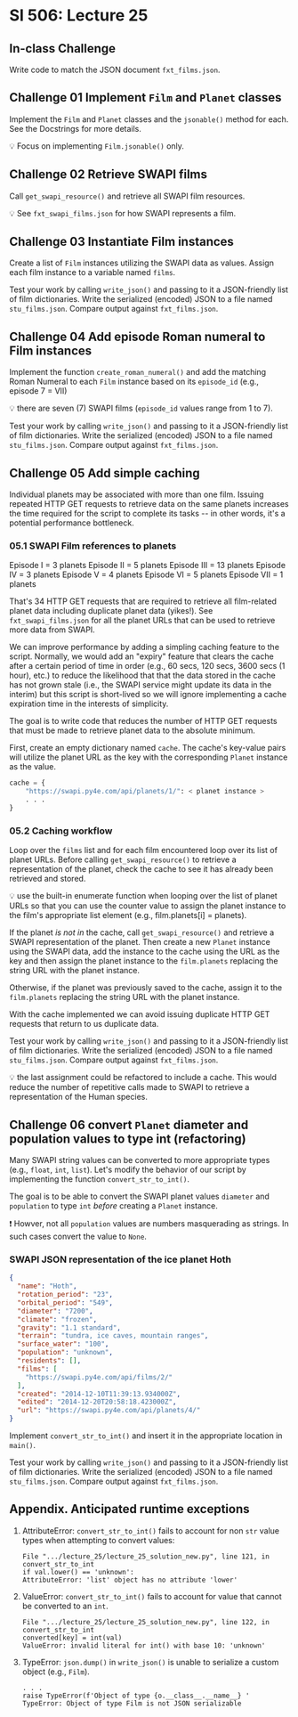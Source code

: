 # SI 506: Lecture 25

## In-class Challenge

Write code to match the JSON document `fxt_films.json`.

## Challenge 01 Implement `Film` and `Planet` classes

Implement the `Film` and `Planet` classes and the `jsonable()` method for each. See the Docstrings
for more details.

:bulb: Focus on implementing `Film.jsonable()` only.

## Challenge 02 Retrieve SWAPI films

Call `get_swapi_resource()` and retrieve all SWAPI film resources.

:bulb: See `fxt_swapi_films.json` for how SWAPI represents a film.

## Challenge 03 Instantiate Film instances

Create a list of `Film` instances utilizing the SWAPI data as values. Assign each film instance to a
variable named `films`.

Test your work by calling `write_json()` and passing to it a JSON-friendly list of film dictionaries.
Write the serialized (encoded) JSON to a file named `stu_films.json`. Compare output against
`fxt_films.json`.

## Challenge 04 Add episode Roman numeral to Film instances

Implement the function `create_roman_numeral()` and add the matching Roman Numeral to each `Film`
instance based on its `episode_id` (e.g., episode 7 = VII)

:bulb: there are seven (7) SWAPI films (`episode_id` values range from 1 to 7).

Test your work by calling `write_json()` and passing to it a JSON-friendly list of film dictionaries.
Write the serialized (encoded) JSON to a file named `stu_films.json`. Compare output against
`fxt_films.json`.

## Challenge 05 Add simple caching

Individual planets may be associated with more than one film. Issuing repeated HTTP GET requests
to retrieve data on the same planets increases the time required for the script to complete its
tasks -- in other words, it's a potential performance bottleneck.

### 05.1 SWAPI Film references to planets

 Episode I = 3 planets
 Episode II = 5 planets
 Episode III = 13 planets
 Episode IV = 3 planets
 Episode V = 4 planets
 Episode VI = 5 planets
 Episode VII = 1 planets

That's 34 HTTP GET requests that are required to retrieve all film-related planet data including
duplicate planet data (yikes!). See `fxt_swapi_films.json` for all the planet URLs that can be
used to retrieve more data from SWAPI.

We can improve performance by adding a simpling caching feature to the script. Normally, we would
add an "expiry" feature that clears the cache after a certain period of time in order (e.g.,
60 secs, 120 secs, 3600 secs (1 hour), etc.) to reduce the likelihood that that the data stored in
the cache has not grown stale (i.e., the SWAPI service might update its data in the interim) but
this script is short-lived so we will ignore implementing a cache expiration time in the interests
of simplicity.

The goal is to write code that reduces the number of HTTP GET requests that must be made to retrieve
planet data to the absolute minimum.

First, create an empty dictionary named `cache`. The cache's key-value pairs will utilize the planet
URL as the key with the corresponding `Planet` instance as the value.

```python
cache = {
    "https://swapi.py4e.com/api/planets/1/": < planet instance >
    . . .
}
```

### 05.2 Caching workflow

Loop over the `films` list and for each film encountered loop over its list of planet URLs. Before
calling `get_swapi_resource()` to retrieve a representation of the planet, check the cache to
see it has already been retrieved and stored.

:bulb: use the built-in enumerate function when looping over the list of planet URLs so that you
can use the counter value to assign the planet instance to the film's appropriate list element (e.g.,
film.planets[i] = planets).

If the planet _is not in_ the cache, call `get_swapi_resource()` and retrieve a SWAPI representation
of the planet. Then create a new `Planet` instance using the SWAPI data, add the instance to the
cache using the URL as the key and then assign the planet instance to the `film.planets` replacing
the string URL with the planet instance.

Otherwise, if the planet was previously saved to the cache, assign it to the `film.planets`
replacing the string URL with the planet instance.

With the cache implemented we can avoid issuing duplicate HTTP GET requests that return to us
duplicate data.

Test your work by calling `write_json()` and passing to it a JSON-friendly list of film dictionaries.
Write the serialized (encoded) JSON to a file named `stu_films.json`. Compare output against
`fxt_films.json`.

:bulb: the last assignment could be refactored to include a cache. This would reduce
the number of repetitive calls made to SWAPI to retrieve a representation of the Human species.

## Challenge 06 convert `Planet` diameter and population values to type int (refactoring)

Many SWAPI string values can be converted to more appropriate types (e.g., `float`, `int`, `list`).
Let's modify the behavior of our script by implementing the function `convert_str_to_int()`.

The goal is to be able to convert the SWAPI planet values `diameter` and `population` to type
`int` _before_ creating a `Planet` instance.

:exclamation: Howver, not all `population` values are numbers masquerading as strings. In such cases
convert the value to `None`.

### SWAPI JSON representation of the ice planet Hoth

```json
{
  "name": "Hoth",
  "rotation_period": "23",
  "orbital_period": "549",
  "diameter": "7200",
  "climate": "frozen",
  "gravity": "1.1 standard",
  "terrain": "tundra, ice caves, mountain ranges",
  "surface_water": "100",
  "population": "unknown",
  "residents": [],
  "films": [
    "https://swapi.py4e.com/api/films/2/"
  ],
  "created": "2014-12-10T11:39:13.934000Z",
  "edited": "2014-12-20T20:58:18.423000Z",
  "url": "https://swapi.py4e.com/api/planets/4/"
}
```

Implement `convert_str_to_int()` and insert it in the appropriate location in `main()`.

Test your work by calling `write_json()` and passing to it a JSON-friendly list of film dictionaries.
Write the serialized (encoded) JSON to a file named `stu_films.json`. Compare output against
`fxt_films.json`.

## Appendix. Anticipated runtime exceptions

1. AttributeError: `convert_str_to_int()` fails to account for non `str` value types when
   attempting to convert values:

   ```commandline
   File ".../lecture_25/lecture_25_solution_new.py", line 121, in convert_str_to_int
   if val.lower() == 'unknown':
   AttributeError: 'list' object has no attribute 'lower'
   ````

2. ValueError: `convert_str_to_int()` fails to account for value that cannot be converted
   to an `int`.

   ```commandline
   File ".../lecture_25/lecture_25_solution_new.py", line 122, in convert_str_to_int
   converted[key] = int(val)
   ValueError: invalid literal for int() with base 10: 'unknown'
   ````

3. TypeError: `json.dump()` in `write_json()` is unable to serialize a custom object
   (e.g., `Film`).

   ```commandline
   . . .
   raise TypeError(f'Object of type {o.__class__.__name__} '
   TypeError: Object of type Film is not JSON serializable
   ```

